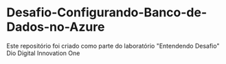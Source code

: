# Desafio-Configurando-Banco-de-Dados-no-Azure
Este repositório foi criado como parte do laboratório "Entendendo Desafio" Dio Digital Innovation One

